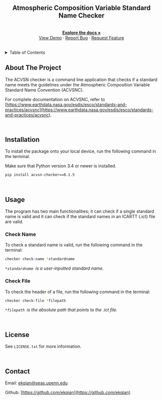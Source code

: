 


<!-- PROJECT LOGO -->
<div align="center">

<h2 align="center">Atmospheric Composition Variable Standard Name Checker</h2>

  <p align="center">
    <br />
    <a href="https://github.com/ekqian/acvsn-checker"><strong>Explore the docs »</strong></a>
    <br />
    <a href="https://github.com/ekqian/acvsn-checker">View Demo</a>
    ·
    <a href="https://github.com/ekqian/acvsn-checker/issues">Report Bug</a>
    ·
    <a href="https://github.com/ekqian/acvsn-checker/issues">Request Feature</a>
    <br /><br />
  </p>
</div>



<!-- TABLE OF CONTENTS -->
<details>
  <summary>Table of Contents</summary>
  <ol>
    <li>
      <a href="#about-the-project">About The Project</a>
    </li>
    <li><a href="#installation">Installation</a></li>
    <li>
      <a href="#usage">Usage</a>
      <ul>
        <li><a href="#check-name">Check Name</a></li>
        <li><a href="#check-file">Check File</a></li>
      </ul>
    </li>
    <li><a href="#license">License</a></li>
    <li><a href="#contact">Contact</a></li>
  </ol>
</details>



<!-- ABOUT THE PROJECT -->
## About The Project

The ACVSN checker is a command line application that checks if a standard name meets the guidelines under the Atmospheric Composition Variable Standard Name Convention (ACVSNC). 

For complete documentation on ACVSNC, refer to [https://www.earthdata.nasa.gov/esdis/esco/standards-and-practices/acvsnc](https://www.earthdata.nasa.gov/esdis/esco/standards-and-practices/acvsnc). 

<br>

<!-- Installation -->
## Installation

To install the package onto your local device, run the following command in the terminal.

Make sure that Python version 3.4 or newer is installed.

   ```sh
   pip install acvsn-checker==0.1.5
   ```
<br>

<!-- USAGE EXAMPLES -->
## Usage

The program has two main functionalities; it can check if a single standard name is valid and it can check if the standard names in an ICARTT (.ict) file are valid.

### Check Name
To check a standard name is valid, run the following command in the terminal:

```sh
checker check-name *standardname
   ```
*`*standardname
`is a user-inputted standard name.*

### Check File
To check the header of a file, run the following command in the terminal:

```sh
checker check-file *filepath
   ```
*`*filepath
`is the absolute path that points to the .ict file.*

<br>

<!-- LICENSE -->
## License

See `LICENSE.txt` for more information.

<br>

<!-- CONTACT -->
## Contact

Email: [ekqian@seas.upenn.edu](ekqian@seas.upenn.edu)

Github: [https://github.com/ekqian](https://github.com/ekqian)
